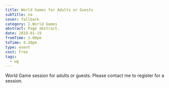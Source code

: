 ```yaml
---
title: World Games for Adults or Guests
subTitle: na
cover: fallback
category: 1.World Games
abstract: Page abstract.
date: 2018-01-19
fromTime: 3.00pm
toTime: 4.30pm
type: event
cost: Free
tags:
  - wg
---
```


World Game session for adults or guests. Please contact me to register for a session.

